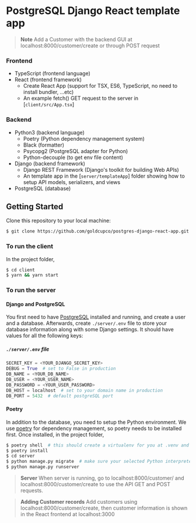 # PostgreSQL Django React template app

> **Note**
> Add a Customer with the backend GUI at localhost:8000/customer/create or through POST request

### Frontend

- TypeScript (frontend language)
- React (frontend framework)
  - Create React App (support for TSX, ES6, TypeScript, no need to install bundler, ...etc)
  - An example fetch() GET request to the server in [`client/src/App.tsx`]

### Backend

- Python3 (backend language)
  - Poetry (Python dependency management system)
  - Black (formatter)
  - Psycopg2 (PostgreSQL adapter for Python)
  - Python-decouple (to get env file content)
- Django (backend framework)
  - Django REST Framework (Django's toolkit for building Web APIs)
  - An template app in the [`server/templateApp`]
    folder showing how to setup API models, serializers, and views
- PostgreSQL (database)

## Getting Started

Clone this repository to your local machine:

```bash
$ git clone https://github.com/goldcupco/postgres-django-react-app.git
```

### To run the client

In the project folder,

```bash
$ cd client
$ yarn && yarn start
```

### To run the server

#### Django and PostgreSQL

You first need to have [PostgreSQL](https://www.postgresql.org/download/) installed and running, and create a user and a database. Afterwards, create `./server/.env` file to store your database information along with some Django settings. It should have values for all the following keys:

##### `./server/.env` file

```python
SECRET_KEY = <YOUR_DJANGO_SECRET_KEY>
DEBUG = True  # set to False in production
DB_NAME = <YOUR_DB_NAME>
DB_USER = <YOUR_USER_NAME>
DB_PASSWORD = <YOUR_USER_PASSWORD>
DB_HOST = localhost  # set to your domain name in production
DB_PORT = 5432  # default postgreSQL port
```

#### Poetry

In addition to the database, you need to setup the Python environment. We use [poetry](https://python-poetry.org/docs/#installation) for dependency management, so poetry needs to be installed first. Once installed, in the project folder,

```bash
$ poetry shell  # this should create a virtualenv for you at .venv and start using it
$ poetry install
$ cd server
$ python manage.py migrate  # make sure your selected Python interpreter is the one in .venv
$ python manage.py runserver
```

> **Server**
> When server is running, go to localhost:8000/customer/ and localhost:8000/customer/create to use the API GET and POST requests.

> **Adding Customer records**
> Add customers using localhost:8000/customer/create, then customer information is shown in the React frontend at localhost:3000
